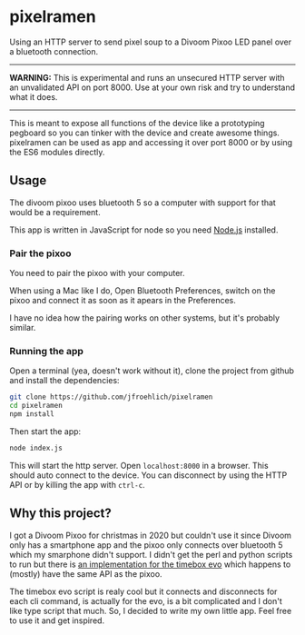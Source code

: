 pixelramen
================================================================================

Using an HTTP server to send pixel soup to a Divoom Pixoo LED panel over a
bluetooth connection.

--------------------------------------------------------------------------------

**WARNING:** This is experimental and runs an unsecured HTTP server with an
unvalidated API on port 8000. Use at your own risk and try to understand what
it does.

--------------------------------------------------------------------------------

This is meant to expose all functions of the device like a prototyping pegboard
so you can tinker with the device and create awesome things. pixelramen can be
used as app and accessing it over port 8000 or by using the ES6 modules directly.


Usage
--------------------------------------------------------------------------------

The divoom pixoo uses bluetooth 5 so a computer with support for that would be
a requirement.

This app is written in JavaScript for node so you need
[Node.js](https://nodejs.org/en/) installed. 

### Pair the pixoo

You need to pair the pixoo with your computer. 

When using a Mac like I do, Open Bluetooth Preferences, switch on the pixoo and
connect it as soon as it apears in the Preferences.

I have no idea how the pairing works on other systems, but it's probably
similar.

### Running the app

Open a terminal (yea, doesn't work without it), clone the project from github
and install the dependencies:

```sh
git clone https://github.com/jfroehlich/pixelramen
cd pixelramen
npm install
```

Then start the app:

```sh
node index.js
```

This will start the http server. Open `localhost:8000` in a browser. This
should auto connect to the device. You can disconnect by using the HTTP API or by
killing the app with `ctrl-c`.


Why this project?
--------------------------------------------------------------------------------

I got a Divoom Pixoo for christmas in 2020 but couldn't use it since Divoom
only has a smartphone app and the pixoo only connects over bluetooth 5 which my
smarphone didn't support. I didn't get the perl and python scripts to run but
there is [an implementation for the timebox evo][1] which happens to (mostly) have
the same API as the pixoo.

The timebox evo script is realy cool but it connects and disconnects for each
cli command, is actually for the evo, is a bit complicated and I don't like
type script that much. So, I decided to write my own little app. Feel free to
use it and get inspired.

[1]: https://github.com/RomRider/node-divoom-timebox-evo


